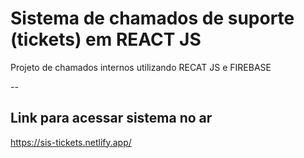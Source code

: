 # Sistema de chamados de suporte (tickets) em REACT JS

Projeto de chamados internos utilizando RECAT JS e FIREBASE

--
## Link para acessar sistema no ar
https://sis-tickets.netlify.app/

